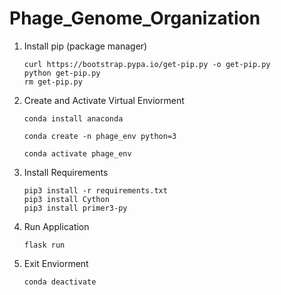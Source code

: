 # Phage_Genome_Organization

1. Install pip (package manager)

    ```unix
    curl https://bootstrap.pypa.io/get-pip.py -o get-pip.py
    python get-pip.py
    rm get-pip.py
    ```

2. Create and Activate Virtual Enviorment

    ```
    conda install anaconda

    conda create -n phage_env python=3

    conda activate phage_env
    ```


4. Install Requirements

    ```unix
    pip3 install -r requirements.txt
    pip3 install Cython
    pip3 install primer3-py
    ```

5. Run Application
    ```unix
    flask run
    ```

6. Exit Enviorment
    ```unix
    conda deactivate
    ```

